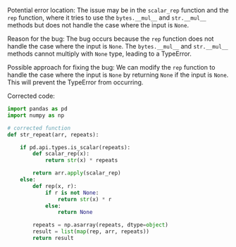 Potential error location: The issue may be in the `scalar_rep` function and the `rep` function, where it tries to use the `bytes.__mul__` and `str.__mul__` methods but does not handle the case where the input is `None`.

Reason for the bug:
The bug occurs because the `rep` function does not handle the case where the input is `None`. The `bytes.__mul__` and `str.__mul__` methods cannot multiply with `None` type, leading to a TypeError.

Possible approach for fixing the bug:
We can modify the `rep` function to handle the case where the input is `None` by returning `None` if the input is `None`. This will prevent the TypeError from occurring.

Corrected code:
```python
import pandas as pd
import numpy as np

# corrected function
def str_repeat(arr, repeats):

    if pd.api.types.is_scalar(repeats):
        def scalar_rep(x):
            return str(x) * repeats

        return arr.apply(scalar_rep)
    else:
        def rep(x, r):
            if r is not None:
                return str(x) * r
            else:
                return None

        repeats = np.asarray(repeats, dtype=object)
        result = list(map(rep, arr, repeats))
        return result
```